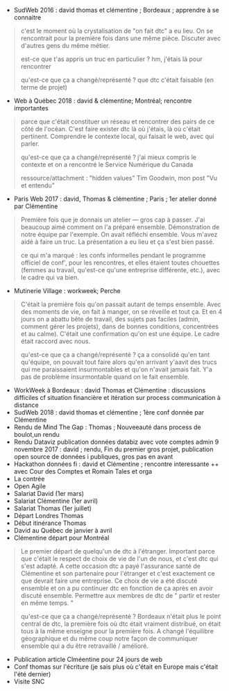 - SudWeb 2016 : david thomas et clémentine ; Bordeaux ; apprendre à se connaitre
> c'est le moment où la crystalisation de "on fait dtc" a eu lieu. On se rencontrait pour la première fois dans une même pièce. Discuter avec d'autres gens du même métier.
>
> est-ce que t'as appris un truc en particulier ? hm, j'étais là pour rencontrer 
>
> qu'est-ce que ça a changé/représenté ? que dtc c'était faisable (en terme de projet)
- Web à Québec 2018 : david & clémentine; Montréal; rencontre importantes
> parce que c'était constituer un réseau et rencontrer des pairs de ce côté de l'océan. C'est faire exister dtc là où j'étais, là où c'était pertinent. Comprendre le contexte local, qui faisait le web, avec qui parler.
>
> qu'est-ce que ça a changé/représenté ? j'ai mieux compris le contexte et on a rencontré le Service Numérique du Canada
>
> ressource/attachment : "hidden values" Tim Goodwin, mon post "Vu et entendu"
- Paris Web 2017 : david, Thomas & clémentine ; Paris ; 1er atelier donné par Clémentine
> Première fois que je donnais un atelier — gros cap à passer. J'ai beaucoup aimé comment on l'a préparé ensemble. Démonstration de notre équipe par l'exemple. On avait réfléchi ensemble. Vous m'avez aidé à faire un truc. La présentation a eu lieu et ça s'est bien passé.
>
> ce qui m'a marqué : les confs informelles pendant le programme officiel de conf', pour les rencontres, et elles étaient toutes chouettes (femmes au travail, qu'est-ce qu'une entreprise différente, etc.), avec le cadre qui va bien.
- Mutinerie Village : workweek; Perche
> C'était la première fois qu'on passait autant de temps ensemble. Avec des moments de vie, on fait à manger, on se réveille et tout ça. Et en 4 jours on a abattu bête de travail, des sujets pas faciles (admin, comment gérer les projets), dans de bonnes conditions, concentrées et au calme). C'était une confirmation qu'on est une équipe. Le cadre était raccord avec nous.
>
> qu'est-ce que ça a changé/représenté ? ça a consolidé qu'en tant qu'équipe, on pouvait tout faire alors qu'en arrivant y'aavit des trucs qui me paraissaient insurmontables et qu'on n'avait jamais fait. Y'a pas de problème insurmontable quand on le fait ensemble.
- WorkWeek à Bordeaux : david Thomas et Clémentine : discussions difficiles cf situation financière et itération sur process communication à distance
- SudWeb 2018 : david thomas et clémentine ;  1ère conf donnée par Clémentine
- Rendu de Mind The Gap : Thomas ; Nouveeauté dans process de boulot,un rendu
- Rendu Dataviz publication données databiz avec vote comptes admin  9 novembre 2017 : david ; rendu, Fin du premier gros projet, publication open source de données i publiques, gros pas en avant
- Hackathon données fi : david et Clémentine ;  rencontre interessante ++ avec Cour des Comptes et Romain Tales et orga 
- La contrée
- Open Agile 
- Salariat David (1er mars) 
- Salariat Clémentine (1er avril)
- Salariat Thomas (1er juillet)
- Départ Londres Thomas
- Début itinérance Thomas
- David au Québec de janvier à avril
- Clémentine départ pour Montréal
> Le premier départ de quelqu'un de dtc à l'étranger. Important parce que c'était le respect de choix de vie de l'un de nous, et c'est dtc qui s'est adapté. A cette occasion dtc a payé l'assurance santé de Clémentine et son partenaire pour l'étranger et c'est exactement ce que devrait faire une entreprise. Ce choix de vie a été discuté ensemble et on a pu continuer dtc en fonction de ça après en avoir discuté ensemble. Permettre aux membres de dtc de " partir et rester en même temps. " 
>
> qu'est-ce que ça a changé/représenté ? Bordeaux n'était plus le point central de dtc, la première fois où dtc était vraiment distribué, on était tous à la même enseigne pour la première fois. A changé l'équilibre géographique et du même coup notre façon de communiquer ensemble qui a du être retravaillé / amélioré. 
- Publication article Clméentine pour 24 jours de web
- Conf thomas sur l'écriture (je sais plus où c'était en Europe mais c'était l'été dernier) 
- Visite SNC

